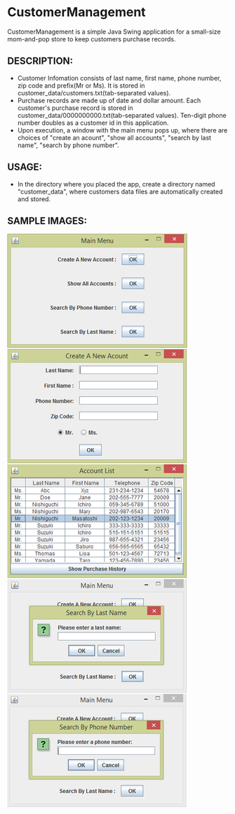 CustomerManagement
==================
CustomerManagement is a simple Java Swing application for a small-size mom-and-pop store to keep customers purchase records.

## DESCRIPTION:
- Customer Infomation consists of last name, first name, phone number, zip code and prefix(Mr or Ms). It is stored in customer_data/customers.txt(tab-separated values).
- Purchase records are made up of date and dollar amount. Each customer's purchase record is stored in customer_data/0000000000.txt(tab-separated values). Ten-digit phone number doubles as a customer id in this application.
- Upon execution, a window with the main menu pops up, where there are choices of "create an acount", "show all accounts", "search by last name", "search by phone number".

## USAGE:
- In the directory where you placed the app, create a directory named "customer_data", where customers data files are automatically created and stored.

## SAMPLE IMAGES:
![](https://github.com/mnishiguchi/CustomerManagement/blob/master/img/customer_management.main_menu.png)
![](https://github.com/mnishiguchi/CustomerManagement/blob/master/img/customer_management.create.png)
![](https://github.com/mnishiguchi/CustomerManagement/blob/master/img/customer_management.account_list.png)
![](https://github.com/mnishiguchi/CustomerManagement/blob/master/img/customer_management.search_name.png)
![](https://github.com/mnishiguchi/CustomerManagement/blob/master/img/customer_management.search_phone.png)